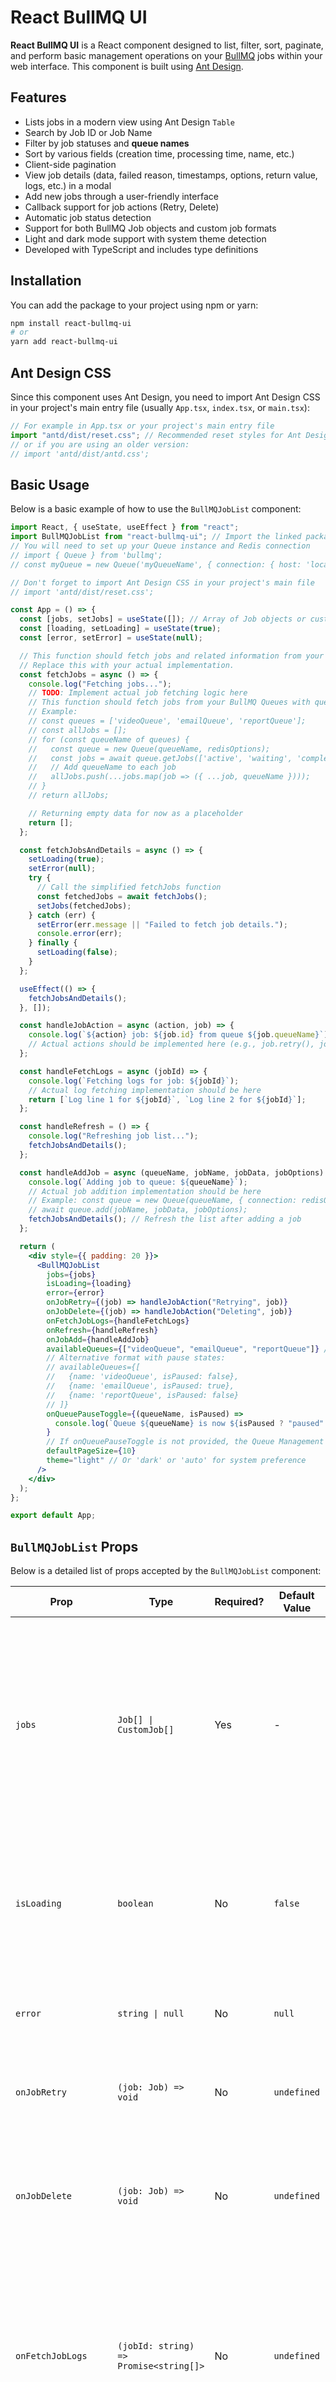 # React BullMQ UI

**React BullMQ UI** is a React component designed to list, filter, sort, paginate, and perform basic management operations on your [BullMQ](https://bullmq.io/) jobs within your web interface. This component is built using [Ant Design](https://ant.design/).

## Features

- Lists jobs in a modern view using Ant Design `Table`
- Search by Job ID or Job Name
- Filter by job statuses and **queue names**
- Sort by various fields (creation time, processing time, name, etc.)
- Client-side pagination
- View job details (data, failed reason, timestamps, options, return value, logs, etc.) in a modal
- Add new jobs through a user-friendly interface
- Callback support for job actions (Retry, Delete)
- Automatic job status detection
- Support for both BullMQ Job objects and custom job formats
- Light and dark mode support with system theme detection
- Developed with TypeScript and includes type definitions

## Installation

You can add the package to your project using npm or yarn:

```bash
npm install react-bullmq-ui
# or
yarn add react-bullmq-ui
```

## Ant Design CSS

Since this component uses Ant Design, you need to import Ant Design CSS in your project's main entry file (usually `App.tsx`, `index.tsx`, or `main.tsx`):

```jsx
// For example in App.tsx or your project's main entry file
import "antd/dist/reset.css"; // Recommended reset styles for Ant Design v5+
// or if you are using an older version:
// import 'antd/dist/antd.css';
```

## Basic Usage

Below is a basic example of how to use the `BullMQJobList` component:

```jsx
import React, { useState, useEffect } from "react";
import BullMQJobList from "react-bullmq-ui"; // Import the linked package
// You will need to set up your Queue instance and Redis connection
// import { Queue } from 'bullmq';
// const myQueue = new Queue('myQueueName', { connection: { host: 'localhost', port: 6379 } });

// Don't forget to import Ant Design CSS in your project's main file
// import 'antd/dist/reset.css';

const App = () => {
  const [jobs, setJobs] = useState([]); // Array of Job objects or custom job data
  const [loading, setLoading] = useState(true);
  const [error, setError] = useState(null);

  // This function should fetch jobs and related information from your BullMQ Queues.
  // Replace this with your actual implementation.
  const fetchJobs = async () => {
    console.log("Fetching jobs...");
    // TODO: Implement actual job fetching logic here
    // This function should fetch jobs from your BullMQ Queues with queue info
    // Example:
    // const queues = ['videoQueue', 'emailQueue', 'reportQueue'];
    // const allJobs = [];
    // for (const queueName of queues) {
    //   const queue = new Queue(queueName, redisOptions);
    //   const jobs = await queue.getJobs(['active', 'waiting', 'completed', 'failed', 'delayed']);
    //   // Add queueName to each job
    //   allJobs.push(...jobs.map(job => ({ ...job, queueName })));
    // }
    // return allJobs;

    // Returning empty data for now as a placeholder
    return [];
  };

  const fetchJobsAndDetails = async () => {
    setLoading(true);
    setError(null);
    try {
      // Call the simplified fetchJobs function
      const fetchedJobs = await fetchJobs();
      setJobs(fetchedJobs);
    } catch (err) {
      setError(err.message || "Failed to fetch job details.");
      console.error(err);
    } finally {
      setLoading(false);
    }
  };

  useEffect(() => {
    fetchJobsAndDetails();
  }, []);

  const handleJobAction = async (action, job) => {
    console.log(`${action} job: ${job.id} from queue ${job.queueName}`);
    // Actual actions should be implemented here (e.g., job.retry(), job.remove())
  };

  const handleFetchLogs = async (jobId) => {
    console.log(`Fetching logs for job: ${jobId}`);
    // Actual log fetching implementation should be here
    return [`Log line 1 for ${jobId}`, `Log line 2 for ${jobId}`];
  };

  const handleRefresh = () => {
    console.log("Refreshing job list...");
    fetchJobsAndDetails();
  };

  const handleAddJob = async (queueName, jobName, jobData, jobOptions) => {
    console.log(`Adding job to queue: ${queueName}`);
    // Actual job addition implementation should be here
    // Example: const queue = new Queue(queueName, { connection: redisOptions });
    // await queue.add(jobName, jobData, jobOptions);
    fetchJobsAndDetails(); // Refresh the list after adding a job
  };

  return (
    <div style={{ padding: 20 }}>
      <BullMQJobList
        jobs={jobs}
        isLoading={loading}
        error={error}
        onJobRetry={(job) => handleJobAction("Retrying", job)}
        onJobDelete={(job) => handleJobAction("Deleting", job)}
        onFetchJobLogs={handleFetchLogs}
        onRefresh={handleRefresh}
        onJobAdd={handleAddJob}
        availableQueues={["videoQueue", "emailQueue", "reportQueue"]} // Simple array of strings format
        // Alternative format with pause states:
        // availableQueues={[
        //   {name: 'videoQueue', isPaused: false},
        //   {name: 'emailQueue', isPaused: true},
        //   {name: 'reportQueue', isPaused: false}
        // ]}
        onQueuePauseToggle={(queueName, isPaused) =>
          console.log(`Queue ${queueName} is now ${isPaused ? "paused" : "active"}`)
        }
        // If onQueuePauseToggle is not provided, the Queue Management modal will show queue states as read-only
        defaultPageSize={10}
        theme="light" // Or 'dark' or 'auto' for system preference
      />
    </div>
  );
};

export default App;
```

## `BullMQJobList` Props

Below is a detailed list of props accepted by the `BullMQJobList` component:

| Prop                 | Type                                                                                    | Required? | Default Value | Description                                                                                                                                                                                                                 |
| -------------------- | --------------------------------------------------------------------------------------- | --------- | ------------- | --------------------------------------------------------------------------------------------------------------------------------------------------------------------------------------------------------------------------- |
| `jobs`               | `Job[] \| CustomJob[]`                                                                  | Yes       | -             | Array of BullMQ `Job` objects or custom job objects to display. Job states are automatically detected using the `status` field and queue names are taken from the `queueName` field in each job.                            |
| `isLoading`          | `boolean`                                                                               | No        | `false`       | Indicates if the job list is loading. Used for a general loading indicator when the entire list is empty or being updated.                                                                                                  |
| `error`              | `string \| null`                                                                        | No        | `null`        | Displays an error message if an error occurs while loading jobs.                                                                                                                                                            |
| `onJobRetry`         | `(job: Job) => void`                                                                    | No        | `undefined`   | Callback invoked when a job is retried (via the "Retry" button).                                                                                                                                                            |
| `onJobDelete`        | `(job: Job) => void`                                                                    | No        | `undefined`   | Callback invoked when a job is deleted (via the "Delete" button). The `jobs` list is expected to be updated after this call.                                                                                                |
| `onFetchJobLogs`     | `(jobId: string) => Promise<string[]>`                                                  | No        | `undefined`   | Asynchronous callback invoked to fetch job logs when the "Logs" tab is opened in the job detail modal. Takes `jobId` and should return a `Promise` resolving to an array of log strings.                                    |
| `defaultPageSize`    | `number`                                                                                | No        | `10`          | Default number of jobs per page.                                                                                                                                                                                            |
| `availableQueues`    | `string[] \| Array<{name: string, isPaused: boolean}>`                                  | No        | `undefined`   | List of queue names or queue objects to display in the queue filter dropdown. Two formats are supported: simple array of strings or array of objects with pause states. If not provided, queue names are derived from jobs. |
| `refreshInterval`    | `number`                                                                                | No        | `5000`        | Interval in milliseconds for auto refresh. This is used when auto refresh is enabled via the UI toggle.                                                                                                                     |
| `onQueuePauseToggle` | `(queueName: string, isPaused: boolean) => void`                                        | No        | `undefined`   | Callback invoked when a queue is paused or resumed (via the queue dropdown actions). Takes `queueName` and `isPaused` parameters.                                                                                           |
| `onRefresh`          | `() => void`                                                                            | No        | `undefined`   | Callback invoked when manual refresh is triggered (via the refresh button). Use this to update your `jobs` prop.                                                                                                            |
| `onJobAdd`           | `(queueName: string, jobName: string, jobData: any, jobOptions?: any) => Promise<void>` | No        | `undefined`   | Callback invoked when a new job is added (via the "Add Job" button). Takes `queueName`, `jobName`, `jobData` and optional `jobOptions` parameters.                                                                          |
| `theme`              | `'light' \| 'dark' \| 'auto'`                                                           | No        | `'light'`     | Sets the theme for the component. 'light' for light mode, 'dark' for dark mode, or 'auto' to use the system preference.                                                                                                     |

### Action Buttons Display Logic

The Actions column in the job list table is displayed conditionally:

- If none of the action handlers (`onJobRetry`, `onJobDelete`, `onFetchJobLogs`) are provided, the entire Actions column will be hidden.
- When at least one of these handlers is provided, the Actions column will be displayed.
- Each button within the Actions column is also conditionally displayed:
  - The "Details" button only appears when `onFetchJobLogs` is provided
  - The "Retry" button only appears when `onJobRetry` is provided
  - The "Delete" button only appears when `onJobDelete` is provided

This allows you to customize which actions are available to users without showing empty action columns or disabled buttons.

### Theme Support

BullMQJobList supports light and dark themes, as well as automatic system theme detection:

```jsx
// Light mode (default)
<BullMQJobList theme="light" {...otherProps} />

// Dark mode
<BullMQJobList theme="dark" {...otherProps} />

// Auto mode - uses the system preference
<BullMQJobList theme="auto" {...otherProps} />
```

The theme setting affects all UI components including the job table, modals, buttons, and other elements. When using 'auto' mode, the component will automatically switch between light and dark themes based on the user's system preferences.

### `JobOptions` Interface for `onJobAdd`

When using the `onJobAdd` prop, you can provide job options using the `JobOptions` interface:

```typescript
interface JobOptions {
  delay?: number; // Delay before processing the job (in ms)
  attempts?: number; // Number of attempts if job fails
  backoff?:
    | number
    | {
        // Backoff strategy for failed jobs
        type: string; // Backoff type ("fixed" or "exponential")
        delay: number; // Initial delay between retries (in ms)
      };
  lifo?: boolean; // Add job to the right end of the queue (Last In, First Out)
  timeout?: number; // Job timeout (in ms)
  priority?: number; // Job priority (higher numbers = higher priority)
  removeOnComplete?:
    | boolean
    | number
    | {
        count: number; // Maximum number of completed jobs to keep
        age: number; // Maximum age in seconds of completed jobs to keep
      };
  removeOnFail?:
    | boolean
    | number
    | {
        count: number; // Maximum number of failed jobs to keep
        age: number; // Maximum age in seconds of failed jobs to keep
      };
  stackTraceLimit?: number; // Limit stack trace size for errors
  repeat?: {
    pattern?: string; // Cron pattern for recurring jobs
    count?: number; // Number of times the job should repeat
    tz?: string; // Timezone
    endDate?: Date | string | number; // End date for recurring jobs
    limit?: number; // Maximum number of jobs to create
    every?: number; // Repeat every n milliseconds
    cron?: string; // Cron expression
  };
  jobId?: string; // Custom job ID
}
```

Example of using `onJobAdd` with job options:

```javascript
const handleAddJob = async (queueName, jobName, jobData, jobOptions) => {
  // Example job options
  const options = {
    delay: 5000, // 5 second delay
    attempts: 3, // Retry 3 times if failed
    removeOnComplete: true, // Remove job after completion
    priority: 2, // Higher priority
  };

  const queue = new Queue(queueName, { connection: redisOptions });
  await queue.add(jobName, jobData, jobOptions || options);

  // Refresh job list
  fetchJobs();
};

// ...

<BullMQJobList
  // ...other props
  onJobAdd={handleAddJob}
  availableQueues={["videoQueue", "emailQueue", "reportQueue"]}
  // Optional: provide onQueuePauseToggle to enable queue pause/resume controls
  onQueuePauseToggle={(queueName, isPaused) =>
    console.log(`Queue ${queueName} is now ${isPaused ? "paused" : "active"}`)
  }
  // Without onQueuePauseToggle, queue states are displayed as read-only
/>;
```

## Expected Properties for Job Objects

The `BullMQJobList` component is designed to work with both BullMQ `Job` objects and custom job formats. At minimum, job objects should include:

### Required Properties

- `id: string | number`: Unique ID of the job
- `name: string`: Name of the job
- `timestamp: number`: Timestamp (milliseconds) of when the job was created
- `status: string`: Current status of the job (e.g., "waiting", "active", "completed", "failed", etc.)
- `queueName: string`: Name of the queue the job belongs to

### Optional Properties

- `data?: any`: Data payload of the job
- `opts?: object`: Options used when the job was created
- `processedOn?: number`: Timestamp of when the job started processing
- `finishedOn?: number`: Timestamp of when the job was completed or failed
- `failedReason?: string`: Error message if the job failed
- `stacktrace?: string[]`: Stack trace if the job failed
- `attemptsMade?: number`: Number of times the job has been attempted
- `delay?: number`: Duration (milliseconds) for which the job is delayed
- `progress?: number | object | string | boolean`: Progress of the job
- `returnValue?: any` or `returnvalue?: any`: Return value if the job completed successfully

## Action and Log Callbacks

- **Action Callbacks (`onJobRetry`, `onJobDelete`):**
  These functions are called when the respective button is clicked and receive the `Job` object as a parameter. Within these functions, you should call the appropriate methods on your BullMQ `Queue` instance (or directly on the `Job` instance, e.g., `job.retry()`, `job.remove()`, or `queue.retryJobs([job.id])`, etc.).
  After the action is complete, it's recommended to update the `jobs` props (e.g., by re-fetching via your `fetchJobsAndDetails()` function) to refresh the UI.

- **`onFetchJobLogs((jobId: string) => Promise<string[]>)`:**
  This function is called when the "Logs" tab is opened in a job's detail modal. It receives the `jobId` as a parameter and expects a `Promise` that resolves to an array of strings (log lines) for that job.
  Example implementation:

  ```javascript
  const fetchLogsForJob = async (jobId) => {
    // const queue = new Queue('myQueueName'); // Get the relevant queue
    // const { logs } = await queue.getJobLogs(jobId, 0, 200); // Get first 200 log lines
    // return logs;
    return [`Log 1 for ${jobId}`, `Log 2 for ${jobId}`]; // Example
  };
  ```

- **`onJobAdd((queueName: string, jobName: string, jobData: any, jobOptions?: any) => Promise<void>)`:**
  This function is called when a new job is added via the "Add Job" button. It receives the queue name, job name, job data, and optional job options as parameters and should add the job to the specified queue.
  Example implementation:
  ```javascript
  const handleAddJob = async (queueName, jobName, jobData, jobOptions) => {
    const queue = new Queue(queueName, { connection: redisOptions });
    await queue.add(jobName, jobData, jobOptions);
    // Then refresh your job list
    fetchJobs();
  };
  ```

## Testing

This project uses Jest and React Testing Library for unit testing.

### Running Tests

To run the tests:

```bash
# Run tests once
npm run test

# Run tests in watch mode
npm run test:watch

# Run tests with standard coverage
npm run test:coverage

# Run tests with enhanced coverage reporting (recommended)
npm run test:coverage:enhanced

# Debug failing tests
npm run test:debug
```

### Coverage Configuration

The Jest configuration includes comprehensive coverage reporting for both TypeScript (.ts) and React TypeScript (.tsx) files:

```javascript
collectCoverageFrom: [
  'src/**/*.{ts,tsx}',   // Include all .ts and .tsx files in src/
  '!**/node_modules/**', // Exclude node_modules
  '!**/dist/**',         // Exclude build output
  '!**/index.{ts,tsx}',  // Exclude index files
  '!**/types.{ts,tsx}'   // Exclude type definition files
],
coverageProvider: 'v8',
coverageReporters: ['text', 'lcov', 'clover', 'html'],
forceCoverageMatch: ['**/*.{ts,tsx}']
```

We've implemented a comprehensive approach to ensure accurate coverage reporting for React components:

1. **Enhanced Coverage Script**: A dedicated script (`npm run test:coverage:enhanced`) that optimizes Jest settings for proper coverage reporting
2. **Component Rendering**: Components are actually rendered with minimal props in the coverage helper, ensuring their code is executed
3. **Multi-tier Preloading**: Three different approaches to component loading, ensuring they work in different environments:
   - TypeScript direct import with rendering
   - Dynamic imports with async handling
   - Legacy jest.requireActual imports

This approach ensures that coverage reports accurately reflect code usage in both utility files and React components.

#### Getting Accurate Coverage Reports

For the most accurate coverage reports:

```bash
# Clear Jest cache first
npm run test -- --clearCache

# Then run coverage with no cache
npm run test:coverage -- --no-cache
```

#### Troubleshooting Coverage Issues

If you encounter zero coverage for `.tsx` files despite having tests, try these solutions:

1. Ensure your tests are correctly importing and rendering the components
2. Check the console output during testing for component loading errors
3. Add any new components to both loader files in `__tests__/helpers/`
4. Verify that both the component and its test have matching paths and imports
5. Run with explicit coverage flag: `npm test -- --coverage --collectCoverageFrom='src/**/*.{ts,tsx}'`

## Contributing

Contributions are welcome! Please open an issue or submit a pull request.

## Acknowledgements

This package was developed with the assistance of GitHub Copilot and Claude 3.7 Sonnet AI. We appreciate the AI tools that help improve developer productivity while respecting human creativity and expertise.

## License

ISC
